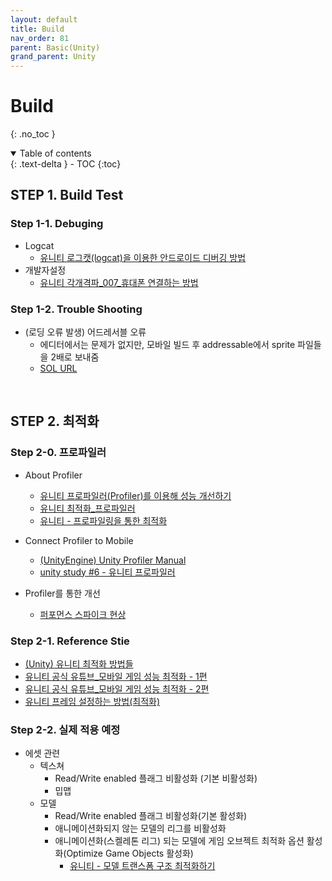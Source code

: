 ```yaml
---
layout: default
title: Build
nav_order: 81
parent: Basic(Unity)
grand_parent: Unity
---
```


# Build

{: .no_toc }

<details open markdown="block">
  <summary>
    Table of contents
  </summary>
  {: .text-delta }
- TOC
{:toc}
</details>
<!------------------------------------ STEP ------------------------------------>

## STEP 1. Build Test

### Step 1-1. Debuging

* Logcat 
  * [유니티 로그캣(logcat)을 이용한 안드로이드 디버깅 방법](https://blockdmask.tistory.com/587)
* 개발자설정
  * [유니티 각개격파_007_휴대폰 연결하는 방법](https://fiftiesstudy.tistory.com/246)



### Step 1-2. Trouble Shooting

* (로딩 오류 발생) 어드레서블 오류
  * 에디터에서는 문제가 없지만, 모바일 빌드 후 addressable에서 sprite 파일들을 2배로 보내줌 
  * [SOL URL](https://forum.unity.com/threads/addressables-loadresourcelocationsasync-will-give-me-2-times-the-assets-that-i-have.738317/)


<br>

## STEP 2. 최적화
### Step 2-0. 프로파일러
* About Profiler
  * [유니티 프로파일러(Profiler)를 이용해 성능 개선하기](https://dev-nicitis.tistory.com/7)
  * [유니티 최적화_프로파일러](https://coderzero.tistory.com/entry/%EC%9C%A0%EB%8B%88%ED%8B%B0-%EC%B5%9C%EC%A0%81%ED%99%94-%ED%94%84%EB%A1%9C%ED%8C%8C%EC%9D%BC%EB%9F%AC)
  * [유니티 - 프로파일링을 통한 최적화](https://rito15.github.io/posts/unity-opt-profiling/)   

* Connect Profiler to Mobile
  * [(UnityEngine) Unity Profiler Manual](https://walll4542.wixsite.com/watchthis/post/unity-profiler-manual)
  * [unity study #6 - 유니티 프로파일러](https://velog.io/@sb8929/Unity-Profiling)
    
* Profiler를 통한 개선
  * [퍼포먼스 스파이크 현상](https://howudong.tistory.com/180)

### Step 2-1. Reference Stie
* [(Unity) 유니티 최적화 방법들](https://happysalmon.tistory.com/12)
* [유니티 공식 유튜브_모바일 게임 성능 최적화 - 1편](https://dev-junwoo.tistory.com/79)
* [유니티 공식 유튜브_모바일 게임 성능 최적화 - 2편](https://dev-junwoo.tistory.com/84#Light-)
* [유니티 프레임 설정하는 방법(최적화)](https://swfa.tistory.com/170)

### Step 2-2. 실제 적용 예정
* 에셋 관련
  * 텍스쳐
    * Read/Write enabled 플래그 비활성화 (기본 비활성화)
    * 밉맵
  * 모델
    * Read/Write enabled 플래그 비활성화(기본 활성화)
    * 애니메이션화되지 않는 모델의 리그를 비활성화
    * 애니메이션화(스켈레톤 리그) 되는 모델에 게임 오브젝트 최적화 옵션 활성화(Optimize Game Objects 활성화)
      * [유니티 - 모델 트랜스폼 구조 최적화하기](https://rito15.github.io/posts/unity-optimize-model-transform/)
      
